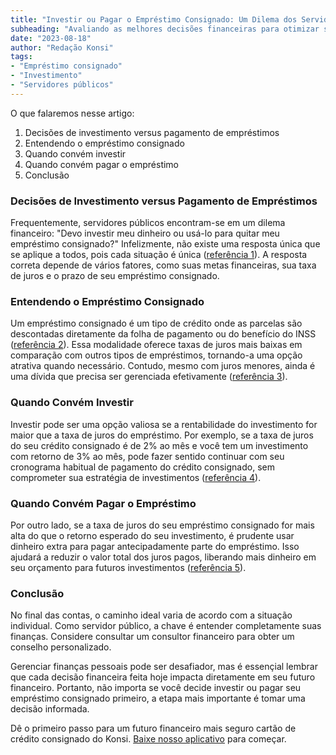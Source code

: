 ```yaml
---
title: "Investir ou Pagar o Empréstimo Consignado: Um Dilema dos Servidores Públicos"
subheading: "Avaliando as melhores decisões financeiras para otimizar seu orçamento"
date: "2023-08-18"
author: "Redação Konsi"
tags:
- "Empréstimo consignado"
- "Investimento"
- "Servidores públicos"
---
```


O que falaremos nesse artigo:
1. Decisões de investimento versus pagamento de empréstimos
2. Entendendo o empréstimo consignado
3. Quando convém investir
4. Quando convém pagar o empréstimo
5. Conclusão

### Decisões de Investimento versus Pagamento de Empréstimos

Frequentemente, servidores públicos encontram-se em um dilema financeiro: "Devo investir meu dinheiro ou usá-lo para quitar meu empréstimo consignado?" Infelizmente, não existe uma resposta única que se aplique a todos, pois cada situação é única ([referência 1](https://konsi.com.br/postagens/como-criar-um-plano-de-pagamento-estratgico-para-seu-emprstimo-consignado)). A resposta correta depende de vários fatores, como suas metas financeiras, sua taxa de juros e o prazo de seu empréstimo consignado.

### Entendendo o Empréstimo Consignado

Um empréstimo consignado é um tipo de crédito onde as parcelas são descontadas diretamente da folha de pagamento ou do benefício do INSS ([referência 2](https://konsi.com.br/postagens/por-que-o-crdito-consignado-a-melhor-escolha-para-servidores-pblicos)). Essa modalidade oferece taxas de juros mais baixas em comparação com outros tipos de empréstimos, tornando-a uma opção atrativa quando necessário. Contudo, mesmo com juros menores, ainda é uma dívida que precisa ser gerenciada efetivamente ([referência 3](https://konsi.com.br/postagens/como-gerenciar-o-crdito-consignado-de-forma-responsvel)).

### Quando Convém Investir

Investir pode ser uma opção valiosa se a rentabilidade do investimento for maior que a taxa de juros do empréstimo. Por exemplo, se a taxa de juros do seu crédito consignado é de 2% ao mês e você tem um investimento com retorno de 3% ao mês, pode fazer sentido continuar com seu cronograma habitual de pagamento do crédito consignado, sem comprometer sua estratégia de investimentos ([referência 4](https://konsi.com.br/postagens/investindo-seu-dinheiro-como-servidor-pblico-opes-seguras-e-rentveis)).

### Quando Convém Pagar o Empréstimo

Por outro lado, se a taxa de juros do seu empréstimo consignado for mais alta do que o retorno esperado do seu investimento, é prudente usar dinheiro extra para pagar antecipadamente parte do empréstimo. Isso ajudará a reduzir o valor total dos juros pagos, liberando mais dinheiro em seu orçamento para futuros investimentos ([referência 5](https://konsi.com.br/postagens/dicas-para-quitar-o-emprstimo-consignado-mais-rapidamente)).

### Conclusão

No final das contas, o caminho ideal varia de acordo com a situação individual. Como servidor público, a chave é entender completamente suas finanças. Considere consultar um consultor financeiro para obter um conselho personalizado.

Gerenciar finanças pessoais pode ser desafiador, mas é essençial lembrar que cada decisão financeira feita hoje impacta diretamente em seu futuro financeiro. Portanto, não importa se você decide investir ou pagar seu empréstimo consignado primeiro, a etapa mais importante é tomar uma decisão informada.

Dê o primeiro passo para um futuro financeiro mais seguro cartão de crédito consignado do Konsi. [Baixe nosso aplicativo](https://konsi.com.br/download) para começar.